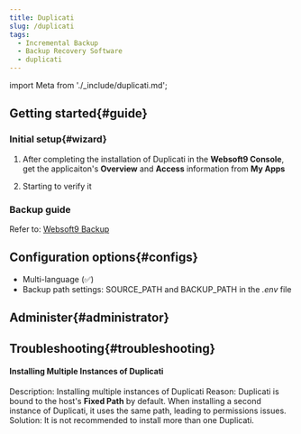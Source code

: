 ```yaml
---
title: Duplicati
slug: /duplicati
tags:
  - Incremental Backup
  - Backup Recovery Software
  - duplicati
---
```


import Meta from './_include/duplicati.md';

<Meta name="meta" />

## Getting started{#guide}

### Initial setup{#wizard}

1. After completing the installation of Duplicati in the **Websoft9 Console**, get the applicaiton's **Overview** and **Access** information from **My Apps**  

2. Starting to verify it

### Backup guide

Refer to: [Websoft9 Backup](./backup-websoft9)

## Configuration options{#configs}

- Multi-language (✅)
- Backup path settings: SOURCE_PATH and BACKUP_PATH in the *.env* file

## Administer{#administrator}

## Troubleshooting{#troubleshooting}

#### Installing Multiple Instances of Duplicati 

Description: Installing multiple instances of Duplicati
Reason: Duplicati is bound to the host's **Fixed Path** by default. When installing a second instance of Duplicati, it uses the same path, leading to  permissions issues.     
Solution: It is not recommended to install more than one Duplicati.
